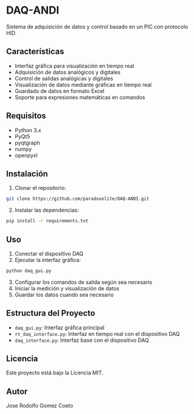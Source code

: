 # DAQ-ANDI

Sistema de adquisición de datos y control basado en un PIC con protocolo HID.
## Características

- Interfaz gráfica para visualización en tiempo real
- Adquisición de datos analógicos y digitales
- Control de salidas analógicas y digitales
- Visualización de datos mediante gráficas en tiempo real
- Guardado de datos en formato Excel
- Soporte para expresiones matemáticas en comandos

## Requisitos

- Python 3.x
- PyQt5
- pyqtgraph
- numpy
- openpyxl

## Instalación

1. Clonar el repositorio:
```bash
git clone https://github.com/paradoxelite/DAQ-ANDI.git
```

2. Instalar las dependencias:
```bash
pip install -r requirements.txt
```

## Uso

1. Conectar el dispositivo DAQ
2. Ejecutar la interfaz gráfica:
```bash
python daq_gui.py
```

3. Configurar los comandos de salida según sea necesario
4. Iniciar la medición y visualización de datos
5. Guardar los datos cuando sea necesario

## Estructura del Proyecto

- `daq_gui.py`: Interfaz gráfica principal
- `rt_daq_interface.py`: Interfaz en tiempo real con el dispositivo DAQ
- `daq_interface.py`: Interfaz base con el dispositivo DAQ

## Licencia

Este proyecto está bajo la Licencia MIT.

## Autor

Jose Rodolfo Gomez Coeto

